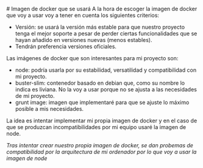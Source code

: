 # Imagen de docker que se usará
A la hora de escoger la imagen de docker que voy a usar voy a tener en cuenta los siguientes criterios:
* Versión: se usará la versión más estable para que nuestro proyecto tenga el mejor soporte a pesar de perder ciertas funcionalidades que se hayan añadido en versiones nuevas (menos estables).
* Tendrán preferencia versiones oficiales. 

Las imágenes de docker que son interesantes para mi proyecto son:
* node: podría usarla por su estabilidad, versatilidad y compatibilidad con mi proyecto.
* buster-slim: contenedor basado en debian que, como su nombre lo indica es liviana. No la voy a usar porque no se ajusta a las necesidades de mi proyecto.
* grunt image: imagen que implementaré para que se ajuste lo máximo posible a mis necesidades.

La idea es intentar implementar mi propia imagen de docker y en el caso de que se produzcan incompatibilidades por mi equipo usaré la imagen de node.

*Tras intentar crear nuestro propia imagen de docker, se dan probemas de compatibilidad por la arquitectura de mi ordenador por lo que voy a usar la imagen de node*